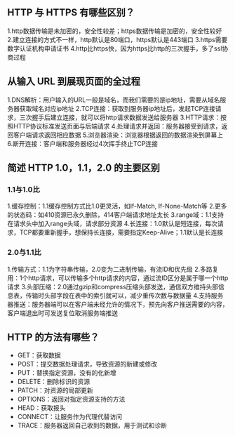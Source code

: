 ## HTTP 与 HTTPS 有哪些区别？
1.http数据传输是未加密的，安全性较差；https数据传输是加密的，安全性较好
2.建立连接的方式不一样，http默认是80端口，https默认是443端口
3.https需要数字认证机构申请证书
4.http比https快，因为https比http的三次握手，多了ssl协商过程
## 从输入 URL 到展现页面的全过程
1.DNS解析：用户输入的URL一般是域名，而我们需要的是ip地址，需要从域名服务器获取域名对应ip地址
2.TCP连接：获取到服务器ip地址后，发起TCP连接请求，三次握手后建立连接，就可以将http请求数据发送给服务器
3.HTTP请求：按照HTTP协议标准发送页面与后端请求
4.处理请求并返回：服务器接受到请求，返回客户端请求返回相应数据
5.浏览器渲染：浏览器根据返回的数据渲染到屏幕上
6.断开连接：客户端和服务器经过4次挥手终止TCP连接
## 简述 HTTP 1.0，1.1，2.0 的主要区别
### 1.1与1.0比
1.缓存控制：1.1缓存控制方式比1.0更灵活，如If-Match, If-None-Match等
2.更多的状态码：如410资源已永久删除，414客户端请求地址太长
3.range域：1.1支持在请求头中加入range头域，请求部分资源
4.长连接：1.0默认是短连接，每次请求，TCP都要重新握手，想保持长连接，需要指定Keep-Alive；1.1默认是长连接

### 2.0与1.1比
1.传输方式：1.1为字符串传输，2.0变为二进制传输，有流ID和优先级
2.多路复用：1个http请求，可以传输多个http请求的内容，通过流ID区分是属于哪一个http请求
3.头部压缩：2.0通过gzip和compress压缩头部发送，通信双方维持头部信息表，传输时头部字段在表中的索引就可以，减少重传次数与数据量
4.支持服务器推送：服务器端可以在客户端未经允许的情况下，预先向客户推送需要的内容，客户端退出时可发送复位取消服务端推送

## HTTP 的方法有哪些？
- GET：获取数据
- POST：提交数据处理请求，导致资源的新建或修改
- PUT：替换指定资源，没有的化新增
- DELETE：删除标识的资源
- PATCH：对资源的局部更新
- OPTIONS：返回对指定资源支持的方法
- HEAD：获取报头
- CONNECT：让服务作为代理代替访问
- TRACE：服务器返回自己收到的数据，用于测试和诊断


